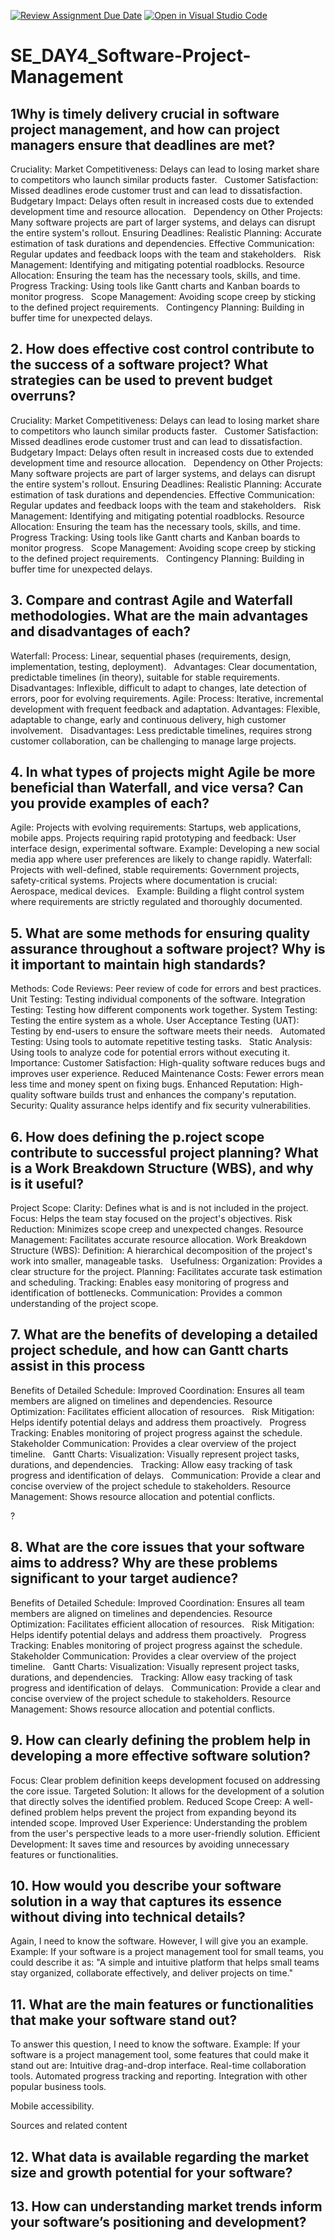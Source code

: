 [![Review Assignment Due Date](https://classroom.github.com/assets/deadline-readme-button-22041afd0340ce965d47ae6ef1cefeee28c7c493a6346c4f15d667ab976d596c.svg)](https://classroom.github.com/a/9pw6JKcu)
[![Open in Visual Studio Code](https://classroom.github.com/assets/open-in-vscode-2e0aaae1b6195c2367325f4f02e2d04e9abb55f0b24a779b69b11b9e10269abc.svg)](https://classroom.github.com/online_ide?assignment_repo_id=18496798&assignment_repo_type=AssignmentRepo)
# SE_DAY4_Software-Project-Management
## 1Why is timely delivery crucial in software project management, and how can project managers ensure that deadlines are met?
Cruciality:
Market Competitiveness: Delays can lead to losing market share to competitors who launch similar products faster.   
Customer Satisfaction: Missed deadlines erode customer trust and can lead to dissatisfaction.   
Budgetary Impact: Delays often result in increased costs due to extended development time and resource allocation.   
Dependency on Other Projects: Many software projects are part of larger systems, and delays can disrupt the entire system's rollout.
Ensuring Deadlines:
Realistic Planning: Accurate estimation of task durations and dependencies.
Effective Communication: Regular updates and feedback loops with the team and stakeholders.   
Risk Management: Identifying and mitigating potential roadblocks.
Resource Allocation: Ensuring the team has the necessary tools, skills, and time.
Progress Tracking: Using tools like Gantt charts and Kanban boards to monitor progress.   
Scope Management: Avoiding scope creep by sticking to the defined project requirements.   
Contingency Planning: Building in buffer time for unexpected delays.
## 2. How does effective cost control contribute to the success of a software project? What strategies can be used to prevent budget overruns?
Cruciality:
Market Competitiveness: Delays can lead to losing market share to competitors who launch similar products faster.   
Customer Satisfaction: Missed deadlines erode customer trust and can lead to dissatisfaction.   
Budgetary Impact: Delays often result in increased costs due to extended development time and resource allocation.   
Dependency on Other Projects: Many software projects are part of larger systems, and delays can disrupt the entire system's rollout.
Ensuring Deadlines:
Realistic Planning: Accurate estimation of task durations and dependencies.
Effective Communication: Regular updates and feedback loops with the team and stakeholders.   
Risk Management: Identifying and mitigating potential roadblocks.
Resource Allocation: Ensuring the team has the necessary tools, skills, and time.
Progress Tracking: Using tools like Gantt charts and Kanban boards to monitor progress.   
Scope Management: Avoiding scope creep by sticking to the defined project requirements.   
Contingency Planning: Building in buffer time for unexpected delays.
## 3. Compare and contrast Agile and Waterfall methodologies. What are the main advantages and disadvantages of each?
Waterfall:
Process: Linear, sequential phases (requirements, design, implementation, testing, deployment).   
Advantages: Clear documentation, predictable timelines (in theory), suitable for stable requirements.
Disadvantages: Inflexible, difficult to adapt to changes, late detection of errors, poor for evolving requirements.
Agile:
Process: Iterative, incremental development with frequent feedback and adaptation.
Advantages: Flexible, adaptable to change, early and continuous delivery, high customer involvement.   
Disadvantages: Less predictable timelines, requires strong customer collaboration, can be challenging to manage large projects.


## 4. In what types of projects might Agile be more beneficial than Waterfall, and vice versa? Can you provide examples of each?
Agile:
Projects with evolving requirements: Startups, web applications, mobile apps.
Projects requiring rapid prototyping and feedback: User interface design, experimental software.
Example: Developing a new social media app where user preferences are likely to change rapidly.
Waterfall:
Projects with well-defined, stable requirements: Government projects, safety-critical systems.
Projects where documentation is crucial: Aerospace, medical devices.   
Example: Building a flight control system where requirements are strictly regulated and thoroughly documented.


## 5. What are some methods for ensuring quality assurance throughout a software project? Why is it important to maintain high standards?
Methods:
Code Reviews: Peer review of code for errors and best practices.
Unit Testing: Testing individual components of the software.
Integration Testing: Testing how different components work together.
System Testing: Testing the entire system as a whole.
User Acceptance Testing (UAT): Testing by end-users to ensure the software meets their needs.   
Automated Testing: Using tools to automate repetitive testing tasks.   
Static Analysis: Using tools to analyze code for potential errors without executing it.   
Importance:
Customer Satisfaction: High-quality software reduces bugs and improves user experience.
Reduced Maintenance Costs: Fewer errors mean less time and money spent on fixing bugs.
Enhanced Reputation: High-quality software builds trust and enhances the company's reputation.   
Security: Quality assurance helps identify and fix security vulnerabilities.


## 6. How does defining the  p.roject scope contribute to successful project planning? What is a Work Breakdown Structure (WBS), and why is it useful?
Project Scope:
Clarity: Defines what is and is not included in the project.
Focus: Helps the team stay focused on the project's objectives.
Risk Reduction: Minimizes scope creep and unexpected changes.
Resource Management: Facilitates accurate resource allocation.
Work Breakdown Structure (WBS):
Definition: A hierarchical decomposition of the project's work into smaller, manageable tasks.   
Usefulness:
Organization: Provides a clear structure for the project.
Planning: Facilitates accurate task estimation and scheduling.
Tracking: Enables easy monitoring of progress and identification of bottlenecks.
Communication: Provides a common understanding of the project scope.


## 7. What are the benefits of developing a detailed project schedule, and how can Gantt charts assist in this process
Benefits of Detailed Schedule:
Improved Coordination: Ensures all team members are aligned on timelines and dependencies.
Resource Optimization: Facilitates efficient allocation of resources.   
Risk Mitigation: Helps identify potential delays and address them proactively.   
Progress Tracking: Enables monitoring of project progress against the schedule.   
Stakeholder Communication: Provides a clear overview of the project timeline.   
Gantt Charts:
Visualization: Visually represent project tasks, durations, and dependencies.   
Tracking: Allow easy tracking of task progress and identification of delays.   
Communication: Provide a clear and concise overview of the project schedule to stakeholders.
Resource Management: Shows resource allocation and potential conflicts.

?
## 8. What are the core issues that your software aims to address? Why are these problems significant to your target audience?
Benefits of Detailed Schedule:
Improved Coordination: Ensures all team members are aligned on timelines and dependencies.
Resource Optimization: Facilitates efficient allocation of resources.   
Risk Mitigation: Helps identify potential delays and address them proactively.   
Progress Tracking: Enables monitoring of project progress against the schedule.   
Stakeholder Communication: Provides a clear overview of the project timeline.   
Gantt Charts:
Visualization: Visually represent project tasks, durations, and dependencies.   
Tracking: Allow easy tracking of task progress and identification of delays.   
Communication: Provide a clear and concise overview of the project schedule to stakeholders.
Resource Management: Shows resource allocation and potential conflicts.


## 9. How can clearly defining the problem help in developing a more effective software solution?
Focus: Clear problem definition keeps development focused on addressing the core issue.
Targeted Solution: It allows for the development of a solution that directly solves the identified problem.
Reduced Scope Creep: A well-defined problem helps prevent the project from expanding beyond its intended scope.
Improved User Experience: Understanding the problem from the user's perspective leads to a more user-friendly solution.
Efficient Development: It saves time and resources by avoiding unnecessary features or functionalities.


## 10. How would you describe your software solution in a way that captures its essence without diving into technical details?
Again, I need to know the software. However, I will give you an example.
Example: If your software is a project management tool for small teams, you could describe it as:
"A simple and intuitive platform that helps small teams stay organized, collaborate effectively, and deliver projects on time."


## 11. What are the main features or functionalities that make your software stand out?
To answer this question, I need to know the software.
Example: If your software is a project management tool, some features that could make it stand out are:
Intuitive drag-and-drop interface.
Real-time collaboration tools.
Automated progress tracking and reporting.
Integration with other popular business tools.

Mobile accessibility.

Sources and related content

## 12. What data is available regarding the market size and growth potential for your software?
## 13. How can understanding market trends inform your software’s positioning and development?
